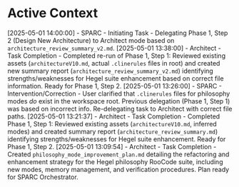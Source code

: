 # Active Context
[2025-05-01 14:00:00] - SPARC - Initiating Task - Delegating Phase 1, Step 2 (Design New Architecture) to Architect mode based on `architecture_review_summary_v2.md`.
[2025-05-01 13:38:00] - Architect - Task Completion - Completed re-run of Phase 1, Step 1: Reviewed existing assets (`architectureV10.md`, actual `.clinerules` files in root) and created new summary report (`architecture_review_summary_v2.md`) identifying strengths/weaknesses for Hegel suite enhancement based on correct file information. Ready for Phase 1, Step 2.
[2025-05-01 13:26:00] - SPARC - Intervention/Correction - User clarified that `.clinerules` files for philosophy modes *do* exist in the workspace root. Previous delegation (Phase 1, Step 1) was based on incorrect info. Re-delegating task to Architect with correct file paths.
[2025-05-01 13:21:37] - Architect - Task Completion - Completed Phase 1, Step 1: Reviewed existing assets (`architectureV10.md`, inferred modes) and created summary report (`architecture_review_summary.md`) identifying strengths/weaknesses for Hegel suite enhancement. Ready for Phase 1, Step 2.
[2025-05-01 13:09:54] - Architect - Task Completion - Created `philosophy_mode_improvement_plan.md` detailing the refactoring and enhancement strategy for the Hegel philosophy RooCode suite, including new modes, memory management, and verification procedures. Plan ready for SPARC Orchestrator.
<!-- Entries below should be added reverse chronologically (newest first) -->